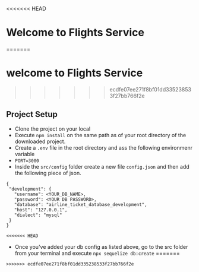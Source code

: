 <<<<<<< HEAD
# Welcome to Flights Service
=======
# welcome to Flights Service
>>>>>>> ecdfe07ee271f8bf01dd335238533f27bb766f2e

## Project Setup

 - Clone the project on your local
 - Execute `npm install` on the same path as of your root directory of the downloaded project.
 - Create a `.env` file in the root directory and ass the following environmenr variable
 - `PORT=3000`
 - Inside the `src/config` folder create a new file `config.json` and then add the following piece of json.

 ```
 {
  "development": {
    "username": <YOUR_DB_NAME>,
    "password": <YOUR DB PASSWORD>,
    "database": "airline_ticket_database_development",
    "host": "127.0.0.1",
    "dialect": "mysql"
  }
}

<<<<<<< HEAD
```

 - Once you've added your db config as listed above, go to the src folder from your terminal and execute `npx sequelize db:create` 
=======
```
>>>>>>> ecdfe07ee271f8bf01dd335238533f27bb766f2e
